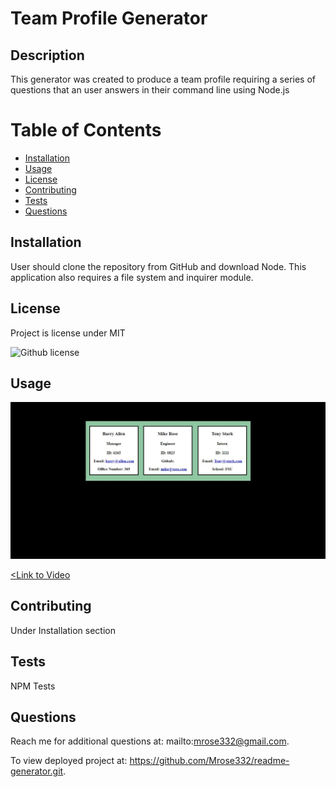 # Team Profile Generator

## Description
This generator was created to produce a team profile requiring a series of questions that an user answers in their command line using Node.js

# Table of Contents

 * [Installation](#installation)
 * [Usage](#usage)
 * [License](#license)
 * [Contributing](#contributing)
 * [Tests](#tests)
 * [Questions](#questions)
    

## Installation
User should clone the repository from GitHub and download Node. This application also requires a file system and inquirer module.

## License
Project is license under MIT

![Github license](http://img.shields.io/badge/license-MIT-blue.svg)

## Usage 
<img src="src/images/image.jpeg">

<a href="https://drive.google.com/file/d/1bwxTXjYR7Mu0EOfxnrRxLljV3au-eL2N/preview" width="640" height="480"><Link to Video</a>

## Contributing 

Under Installation section

## Tests

NPM Tests

## Questions

Reach me for additional questions at: mailto:mrose332@gmail.com.


To view deployed project at: https://github.com/Mrose332/readme-generator.git.
